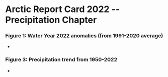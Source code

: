 # Arctic Report Card 2022 -- Precipitation Chapter 



### Figure 1: Water Year 2022 anomalies (from 1991-2020 average)
*


### Figure 3: Precipitation trend from 1950-2022
*

